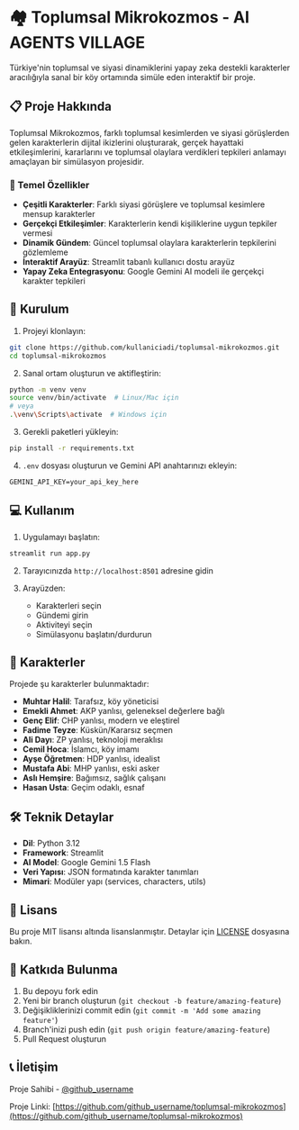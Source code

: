 # 🏘️ Toplumsal Mikrokozmos - AI AGENTS VILLAGE

Türkiye'nin toplumsal ve siyasi dinamiklerini yapay zeka destekli karakterler aracılığıyla sanal bir köy ortamında simüle eden interaktif bir proje.

## 📋 Proje Hakkında

Toplumsal Mikrokozmos, farklı toplumsal kesimlerden ve siyasi görüşlerden gelen karakterlerin dijital ikizlerini oluşturarak, gerçek hayattaki etkileşimlerini, kararlarını ve toplumsal olaylara verdikleri tepkileri anlamayı amaçlayan bir simülasyon projesidir.

### 🎯 Temel Özellikler

- **Çeşitli Karakterler**: Farklı siyasi görüşlere ve toplumsal kesimlere mensup karakterler
- **Gerçekçi Etkileşimler**: Karakterlerin kendi kişiliklerine uygun tepkiler vermesi
- **Dinamik Gündem**: Güncel toplumsal olaylara karakterlerin tepkilerini gözlemleme
- **İnteraktif Arayüz**: Streamlit tabanlı kullanıcı dostu arayüz
- **Yapay Zeka Entegrasyonu**: Google Gemini AI modeli ile gerçekçi karakter tepkileri

## 🚀 Kurulum

1. Projeyi klonlayın:
```bash
git clone https://github.com/kullaniciadi/toplumsal-mikrokozmos.git
cd toplumsal-mikrokozmos
```

2. Sanal ortam oluşturun ve aktifleştirin:
```bash
python -m venv venv
source venv/bin/activate  # Linux/Mac için
# veya
.\venv\Scripts\activate  # Windows için
```

3. Gerekli paketleri yükleyin:
```bash
pip install -r requirements.txt
```

4. `.env` dosyası oluşturun ve Gemini API anahtarınızı ekleyin:
```
GEMINI_API_KEY=your_api_key_here
```

## 💻 Kullanım

1. Uygulamayı başlatın:
```bash
streamlit run app.py
```

2. Tarayıcınızda `http://localhost:8501` adresine gidin

3. Arayüzden:
   - Karakterleri seçin
   - Gündemi girin
   - Aktiviteyi seçin
   - Simülasyonu başlatın/durdurun

## 👥 Karakterler

Projede şu karakterler bulunmaktadır:

- **Muhtar Halil**: Tarafsız, köy yöneticisi
- **Emekli Ahmet**: AKP yanlısı, geleneksel değerlere bağlı
- **Genç Elif**: CHP yanlısı, modern ve eleştirel
- **Fadime Teyze**: Küskün/Kararsız seçmen
- **Ali Dayı**: ZP yanlısı, teknoloji meraklısı
- **Cemil Hoca**: İslamcı, köy imamı
- **Ayşe Öğretmen**: HDP yanlısı, idealist
- **Mustafa Abi**: MHP yanlısı, eski asker
- **Aslı Hemşire**: Bağımsız, sağlık çalışanı
- **Hasan Usta**: Geçim odaklı, esnaf

## 🛠️ Teknik Detaylar

- **Dil**: Python 3.12
- **Framework**: Streamlit
- **AI Model**: Google Gemini 1.5 Flash
- **Veri Yapısı**: JSON formatında karakter tanımları
- **Mimari**: Modüler yapı (services, characters, utils)

## 📝 Lisans

Bu proje MIT lisansı altında lisanslanmıştır. Detaylar için [LICENSE](LICENSE) dosyasına bakın.

## 🤝 Katkıda Bulunma

1. Bu depoyu fork edin
2. Yeni bir branch oluşturun (`git checkout -b feature/amazing-feature`)
3. Değişikliklerinizi commit edin (`git commit -m 'Add some amazing feature'`)
4. Branch'inizi push edin (`git push origin feature/amazing-feature`)
5. Pull Request oluşturun

## 📞 İletişim

Proje Sahibi - [@github_username](https://github.com/github_username)

Proje Linki: [https://github.com/github_username/toplumsal-mikrokozmos](https://github.com/github_username/toplumsal-mikrokozmos) 